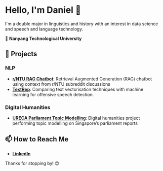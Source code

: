 # Hello, I'm Daniel 👋

I'm a double major in linguistics and history with an interest in data science and speech and language technology.

🏫 **Nanyang Technological University**
## 🌟 Projects
### NLP
- **[r/NTU RAG Chatbot](https://github.com/daniel-023/Reddit-RAG-Chatbot)**: Retrieval Augmented Generation (RAG) chatbot using context from r/NTU subreddit discussions
- **[TextRep](https://github.com/daniel-023/TextRep)**: Comparing text vectorisation techniques with machine learning for offensive speech detection.

### Digital Humanities
- **[URECA Parliament Topic Modelling](https://github.com/daniel-023/URECA-Parliament-Topic-Modeling)**: Digital humanities project performing topic modelling on Singapore’s parliament reports

## 📫 How to Reach Me
- **[LinkedIn](https://www.linkedin.com/in/daniel-handoyo/)**


Thanks for stopping by! 😊
